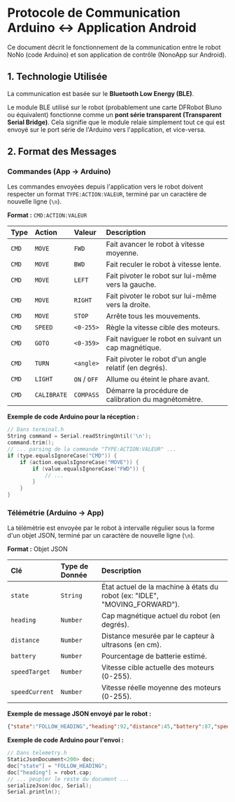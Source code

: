 # Protocole de Communication Arduino ↔ Application Android

Ce document décrit le fonctionnement de la communication entre le robot NoNo (code Arduino) et son application de contrôle (NonoApp sur Android).

## 1. Technologie Utilisée

La communication est basée sur le **Bluetooth Low Energy (BLE)**.

Le module BLE utilisé sur le robot (probablement une carte DFRobot Bluno ou équivalent) fonctionne comme un **pont série transparent (Transparent Serial Bridge)**. Cela signifie que le module relaie simplement tout ce qui est envoyé sur le port série de l'Arduino vers l'application, et vice-versa.

## 2. Format des Messages

### Commandes (App → Arduino)

Les commandes envoyées depuis l'application vers le robot doivent respecter un format `TYPE:ACTION:VALEUR`, terminé par un caractère de nouvelle ligne (`\n`).

**Format :** `CMD:ACTION:VALEUR`

| Type | Action | Valeur | Description |
| :--- | :--- | :--- | :--- |
| `CMD` | `MOVE` | `FWD` | Fait avancer le robot à vitesse moyenne. |
| `CMD` | `MOVE` | `BWD` | Fait reculer le robot à vitesse lente. |
| `CMD` | `MOVE` | `LEFT` | Fait pivoter le robot sur lui-même vers la gauche. |
| `CMD` | `MOVE` | `RIGHT` | Fait pivoter le robot sur lui-même vers la droite. |
| `CMD` | `MOVE` | `STOP` | Arrête tous les mouvements. |
| `CMD` | `SPEED`| `<0-255>` | Règle la vitesse cible des moteurs. |
| `CMD` | `GOTO` | `<0-359>` | Fait naviguer le robot en suivant un cap magnétique. |
| `CMD` | `TURN` | `<angle>` | Fait pivoter le robot d'un angle relatif (en degrés). |
| `CMD` | `LIGHT`| `ON` / `OFF` | Allume ou éteint le phare avant. |
| `CMD` | `CALIBRATE`| `COMPASS` | Démarre la procédure de calibration du magnétomètre. |

**Exemple de code Arduino pour la réception :**
```cpp
// Dans terminal.h
String command = Serial.readStringUntil('\n');
command.trim();
// ... parsing de la commande "TYPE:ACTION:VALEUR" ...
if (type.equalsIgnoreCase("CMD")) {
    if (action.equalsIgnoreCase("MOVE")) {
        if (value.equalsIgnoreCase("FWD")) {
            // ...
        }
    }
}
```

### Télémétrie (Arduino → App)

La télémétrie est envoyée par le robot à intervalle régulier sous la forme d'un objet JSON, terminé par un caractère de nouvelle ligne (`\n`).

**Format :** Objet JSON

| Clé | Type de Donnée | Description |
| :--- | :--- | :--- |
| `state` | `String` | État actuel de la machine à états du robot (ex: "IDLE", "MOVING_FORWARD"). |
| `heading` | `Number` | Cap magnétique actuel du robot (en degrés). |
| `distance`| `Number` | Distance mesurée par le capteur à ultrasons (en cm). |
| `battery` | `Number` | Pourcentage de batterie estimé. |
| `speedTarget`| `Number` | Vitesse cible actuelle des moteurs (0-255). |
| `speedCurrent`| `Number` | Vitesse réelle moyenne des moteurs (0-255). |

**Exemple de message JSON envoyé par le robot :**
```json
{"state":"FOLLOW_HEADING","heading":92,"distance":45,"battery":87,"speedTarget":150,"speedCurrent":148}
```

**Exemple de code Arduino pour l'envoi :**
```cpp
// Dans telemetry.h
StaticJsonDocument<200> doc;
doc["state"] = "FOLLOW_HEADING";
doc["heading"] = robot.cap;
// ... peupler le reste du document ...
serializeJson(doc, Serial);
Serial.println();
```